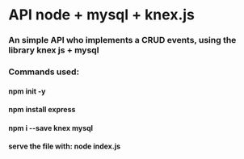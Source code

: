 # API node + mysql + knex.js
### An simple API who implements a CRUD events, using the library knex js + mysql

### Commands used:

#### npm init -y
#### npm install express
#### npm i --save knex mysql

#### serve the file with: node index.js
